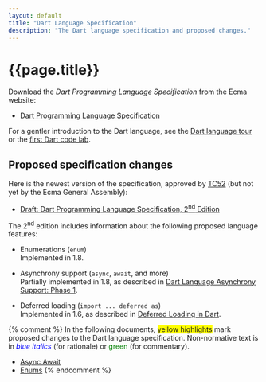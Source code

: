 ```yaml
---
layout: default
title: "Dart Language Specification"
description: "The Dart language specification and proposed changes."
---
```


# {{page.title}}

Download the _Dart Programming Language Specification_ from
the Ecma website:

* <a href="http://www.ecma-international.org/publications/files/ECMA-ST/ECMA-408.pdf"
   target="_blank">Dart Programming Language Specification</a>

For a gentler introduction to the Dart language, see the
[Dart language tour](/docs/dart-up-and-running/ch02.html) or
the [first Dart code lab](/codelabs/darrrt/).


## Proposed specification changes

Here is the newest version of the specification,
approved by
<a href="http://www.ecma-international.org/memento/TC52.htm"
   target = "_blank">TC52</a>
(but not yet by the Ecma General Assembly):

* <a href="proposedDartLangSpec.pdf" target="_blank">Draft:
  Dart Programming Language Specification, 2<sup>nd</sup> Edition</a>

The 2<sup>nd</sup> edition includes information about
the following proposed language features:

* Enumerations (`enum`)<br>
  Implemented in 1.8.

* Asynchrony support (`async`, `await`, and more)<br>
  Partially implemented in 1.8, as described in
  [Dart Language Asynchrony Support: Phase 1](/articles/await-async/).

* Deferred loading (`import ... deferred as`)<br>
  Implemented in 1.6, as described in
  [Deferred Loading in Dart](deferred-loading.html).

{% comment %}
In the following documents,
<span style="background:yellow">yellow highlights</span>
mark proposed changes to the Dart language specification.
Non-normative text is in
<span style="color:blue; font-style:italic">blue italics</span> (for rationale)
or <span style="color:green">green</span> (for commentary).

* <a href="Asyncdraft-TC52.pdf"
     target="_blank">Async Await</a>
* <a href="EnumsTC52draft.pdf"
     target="_blank">Enums</a>
{% endcomment %}
